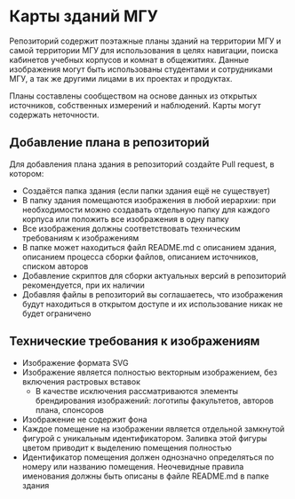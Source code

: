 # Карты зданий МГУ

Репозиторий содержит поэтажные планы зданий на территории МГУ и самой территории МГУ для использования в целях навигации, поиска кабинетов учебных корпусов и комнат в общежитиях. Данные изображения могут быть использованы студентами и сотрудниками МГУ, а так же другими лицами в их проектах и продуктах.

Планы составлены сообществом на основе данных из открытых источников, собственных измерений и наблюдений. Карты могут содержать неточности. 


## Добавление плана в репозиторий 

Для добавления плана здания в репозиторий создайте Pull request, в котором:
- Создаётся папка здания (если папки здания ещё не существует)
- В папку здания помещаются изображения в любой иерархии: при необходимости можно создавать отдельную папку для каждого корпуса или положить все изображения в одну папку
- Все изображения должны соответствовать техническим требованиям к изображениям 
- В папке может находиться файл README.md с описанием здания, описанием процесса сборки файлов, описанием источников, списком авторов
- Добавление скриптов для сборки актуальных версий в репозиторий рекомендуется, при их наличии
- Добавляя файлы в репозиторий вы соглашаетесь, что изображения будут находиться в открытом доступе и их использование никак не будет ограничено 


## Технические требования к изображениям

- Изображение формата SVG
- Изображение является полностью векторным изображением, без включения растровых вставок
  - В качестве исключения рассматриваются элементы брендирования изображений: логотипы факультетов, авторов плана, спонсоров
- Изображение не содержит фона
- Каждое помещение на изображении является отдельной замкнутой фигурой с уникальным идентификатором. Заливка этой фигуры цветом приводит к выделению помещения полностью
- Идентификатор помещения должен однозначно определяться по номеру или названию помещения. Неочевидные правила именования должны быть описаны в файле README.md в папке здания 
